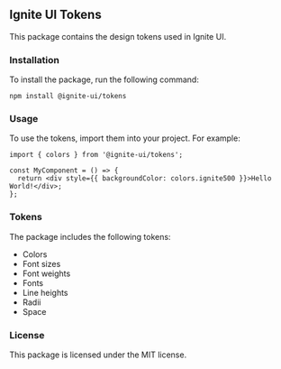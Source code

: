  ## Ignite UI Tokens

This package contains the design tokens used in Ignite UI.

### Installation

To install the package, run the following command:

```
npm install @ignite-ui/tokens
```

### Usage

To use the tokens, import them into your project. For example:

```
import { colors } from '@ignite-ui/tokens';

const MyComponent = () => {
  return <div style={{ backgroundColor: colors.ignite500 }}>Hello World!</div>;
};
```

### Tokens

The package includes the following tokens:

* Colors
* Font sizes
* Font weights
* Fonts
* Line heights
* Radii
* Space

### License

This package is licensed under the MIT license.
